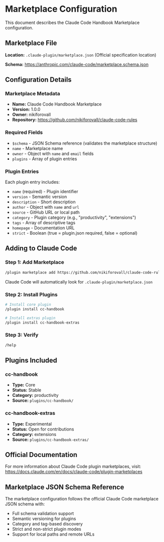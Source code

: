 # Marketplace Configuration

This document describes the Claude Code Handbook Marketplace configuration.

## Marketplace File

**Location:** `.claude-plugin/marketplace.json` (Official specification location)

**Schema:** https://anthropic.com/claude-code/marketplace.schema.json

## Configuration Details

### Marketplace Metadata
- **Name:** Claude Code Handbook Marketplace
- **Version:** 1.0.0
- **Owner:** nikiforovall
- **Repository:** https://github.com/nikiforovall/claude-code-rules

### Required Fields
- `$schema` - JSON Schema reference (validates the marketplace structure)
- `name` - Marketplace name
- `owner` - Object with `name` and `email` fields
- `plugins` - Array of plugin entries

### Plugin Entries

Each plugin entry includes:
- `name` (required) - Plugin identifier
- `version` - Semantic version
- `description` - Short description
- `author` - Object with `name` and `url`
- `source` - GitHub URL or local path
- `category` - Plugin category (e.g., "productivity", "extensions")
- `tags` - Array of descriptive tags
- `homepage` - Documentation URL
- `strict` - Boolean (true = plugin.json required, false = optional)

## Adding to Claude Code

### Step 1: Add Marketplace

```bash
/plugin marketplace add https://github.com/nikiforovall/claude-code-rules
```

Claude Code will automatically look for `.claude-plugin/marketplace.json`

### Step 2: Install Plugins

```bash
# Install core plugin
/plugin install cc-handbook

# Install extras plugin
/plugin install cc-handbook-extras
```

### Step 3: Verify

```bash
/help
```

## Plugins Included

### cc-handbook
- **Type:** Core
- **Status:** Stable
- **Category:** productivity
- **Source:** `plugins/cc-handbook/`

### cc-handbook-extras
- **Type:** Experimental
- **Status:** Open for contributions
- **Category:** extensions
- **Source:** `plugins/cc-handbook-extras/`

## Official Documentation

For more information about Claude Code plugin marketplaces, visit:
https://docs.claude.com/en/docs/claude-code/plugin-marketplaces

## Marketplace JSON Schema Reference

The marketplace configuration follows the official Claude Code marketplace JSON schema with:
- Full schema validation support
- Semantic versioning for plugins
- Category and tag-based discovery
- Strict and non-strict plugin modes
- Support for local paths and remote URLs
